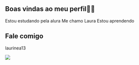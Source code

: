 ## Boas vindas ao meu perfil👍🏻

Estou estudando pela alura
Me chamo Laura
Estou aprendendo 

## Fale comigo
laurinea13

![](https://tenor.com/tDRK4KGTs8i.gif)
